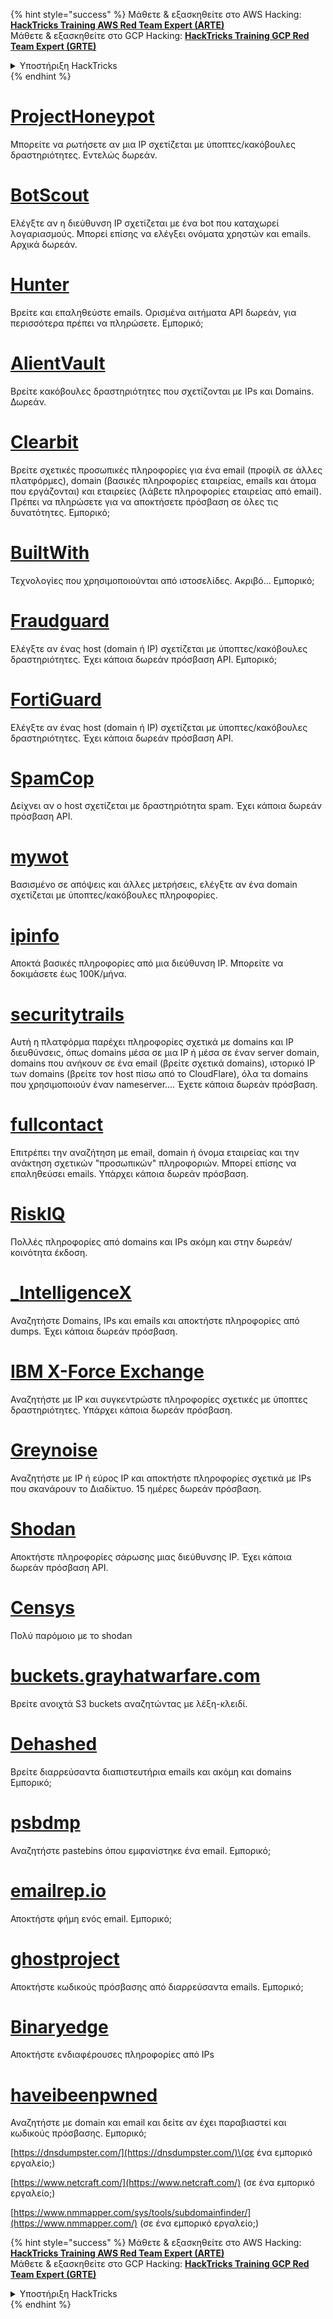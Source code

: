 {% hint style="success" %}
Μάθετε & εξασκηθείτε στο AWS Hacking:<img src="/.gitbook/assets/arte.png" alt="" data-size="line">[**HackTricks Training AWS Red Team Expert (ARTE)**](https://training.hacktricks.xyz/courses/arte)<img src="/.gitbook/assets/arte.png" alt="" data-size="line">\
Μάθετε & εξασκηθείτε στο GCP Hacking: <img src="/.gitbook/assets/grte.png" alt="" data-size="line">[**HackTricks Training GCP Red Team Expert (GRTE)**<img src="/.gitbook/assets/grte.png" alt="" data-size="line">](https://training.hacktricks.xyz/courses/grte)

<details>

<summary>Υποστήριξη HackTricks</summary>

* Ελέγξτε τα [**σχέδια συνδρομής**](https://github.com/sponsors/carlospolop)!
* **Εγγραφείτε στην** 💬 [**ομάδα Discord**](https://discord.gg/hRep4RUj7f) ή στην [**ομάδα telegram**](https://t.me/peass) ή **ακολουθήστε** μας στο **Twitter** 🐦 [**@hacktricks\_live**](https://twitter.com/hacktricks\_live)**.**
* **Μοιραστείτε κόλπα hacking υποβάλλοντας PRs στα** [**HackTricks**](https://github.com/carlospolop/hacktricks) και [**HackTricks Cloud**](https://github.com/carlospolop/hacktricks-cloud) github repos.

</details>
{% endhint %}


# [ProjectHoneypot](https://www.projecthoneypot.org/)

Μπορείτε να ρωτήσετε αν μια IP σχετίζεται με ύποπτες/κακόβουλες δραστηριότητες. Εντελώς δωρεάν.

# [**BotScout**](http://botscout.com/api.htm)

Ελέγξτε αν η διεύθυνση IP σχετίζεται με ένα bot που καταχωρεί λογαριασμούς. Μπορεί επίσης να ελέγξει ονόματα χρηστών και emails. Αρχικά δωρεάν.

# [Hunter](https://hunter.io/)

Βρείτε και επαληθεύστε emails.
Ορισμένα αιτήματα API δωρεάν, για περισσότερα πρέπει να πληρώσετε.
Εμπορικό;

# [AlientVault](https://otx.alienvault.com/api)

Βρείτε κακόβουλες δραστηριότητες που σχετίζονται με IPs και Domains. Δωρεάν.

# [Clearbit](https://dashboard.clearbit.com/)

Βρείτε σχετικές προσωπικές πληροφορίες για ένα email \(προφίλ σε άλλες πλατφόρμες\), domain \(βασικές πληροφορίες εταιρείας, emails και άτομα που εργάζονται\) και εταιρείες \(λάβετε πληροφορίες εταιρείας από email\).
Πρέπει να πληρώσετε για να αποκτήσετε πρόσβαση σε όλες τις δυνατότητες.
Εμπορικό;

# [BuiltWith](https://builtwith.com/)

Τεχνολογίες που χρησιμοποιούνται από ιστοσελίδες. Ακριβό...
Εμπορικό;

# [Fraudguard](https://fraudguard.io/)

Ελέγξτε αν ένας host \(domain ή IP\) σχετίζεται με ύποπτες/κακόβουλες δραστηριότητες. Έχει κάποια δωρεάν πρόσβαση API.
Εμπορικό;

# [FortiGuard](https://fortiguard.com/)

Ελέγξτε αν ένας host \(domain ή IP\) σχετίζεται με ύποπτες/κακόβουλες δραστηριότητες. Έχει κάποια δωρεάν πρόσβαση API.

# [SpamCop](https://www.spamcop.net/)

Δείχνει αν ο host σχετίζεται με δραστηριότητα spam. Έχει κάποια δωρεάν πρόσβαση API.

# [mywot](https://www.mywot.com/)

Βασισμένο σε απόψεις και άλλες μετρήσεις, ελέγξτε αν ένα domain σχετίζεται με ύποπτες/κακόβουλες πληροφορίες.

# [ipinfo](https://ipinfo.io/)

Αποκτά βασικές πληροφορίες από μια διεύθυνση IP. Μπορείτε να δοκιμάσετε έως 100K/μήνα.

# [securitytrails](https://securitytrails.com/app/account)

Αυτή η πλατφόρμα παρέχει πληροφορίες σχετικά με domains και IP διευθύνσεις, όπως domains μέσα σε μια IP ή μέσα σε έναν server domain, domains που ανήκουν σε ένα email \(βρείτε σχετικά domains\), ιστορικό IP των domains \(βρείτε τον host πίσω από το CloudFlare\), όλα τα domains που χρησιμοποιούν έναν nameserver....
Έχετε κάποια δωρεάν πρόσβαση.

# [fullcontact](https://www.fullcontact.com/)

Επιτρέπει την αναζήτηση με email, domain ή όνομα εταιρείας και την ανάκτηση σχετικών "προσωπικών" πληροφοριών. Μπορεί επίσης να επαληθεύσει emails. Υπάρχει κάποια δωρεάν πρόσβαση.

# [RiskIQ](https://www.spiderfoot.net/documentation/)

Πολλές πληροφορίες από domains και IPs ακόμη και στην δωρεάν/κοινότητα έκδοση.

# [\_IntelligenceX](https://intelx.io/)

Αναζητήστε Domains, IPs και emails και αποκτήστε πληροφορίες από dumps. Έχει κάποια δωρεάν πρόσβαση.

# [IBM X-Force Exchange](https://exchange.xforce.ibmcloud.com/)

Αναζητήστε με IP και συγκεντρώστε πληροφορίες σχετικές με ύποπτες δραστηριότητες. Υπάρχει κάποια δωρεάν πρόσβαση.

# [Greynoise](https://viz.greynoise.io/)

Αναζητήστε με IP ή εύρος IP και αποκτήστε πληροφορίες σχετικά με IPs που σκανάρουν το Διαδίκτυο. 15 ημέρες δωρεάν πρόσβαση.

# [Shodan](https://www.shodan.io/)

Αποκτήστε πληροφορίες σάρωσης μιας διεύθυνσης IP. Έχει κάποια δωρεάν πρόσβαση API.

# [Censys](https://censys.io/)

Πολύ παρόμοιο με το shodan

# [buckets.grayhatwarfare.com](https://buckets.grayhatwarfare.com/)

Βρείτε ανοιχτά S3 buckets αναζητώντας με λέξη-κλειδί.

# [Dehashed](https://www.dehashed.com/data)

Βρείτε διαρρεύσαντα διαπιστευτήρια emails και ακόμη και domains
Εμπορικό;

# [psbdmp](https://psbdmp.ws/)

Αναζητήστε pastebins όπου εμφανίστηκε ένα email. Εμπορικό;

# [emailrep.io](https://emailrep.io/key)

Αποκτήστε φήμη ενός email. Εμπορικό;

# [ghostproject](https://ghostproject.fr/)

Αποκτήστε κωδικούς πρόσβασης από διαρρεύσαντα emails. Εμπορικό;

# [Binaryedge](https://www.binaryedge.io/)

Αποκτήστε ενδιαφέρουσες πληροφορίες από IPs

# [haveibeenpwned](https://haveibeenpwned.com/)

Αναζητήστε με domain και email και δείτε αν έχει παραβιαστεί και κωδικούς πρόσβασης. Εμπορικό;

[https://dnsdumpster.com/](https://dnsdumpster.com/)\(σε ένα εμπορικό εργαλείο;\)

[https://www.netcraft.com/](https://www.netcraft.com/) \(σε ένα εμπορικό εργαλείο;\)

[https://www.nmmapper.com/sys/tools/subdomainfinder/](https://www.nmmapper.com/) \(σε ένα εμπορικό εργαλείο;\)



{% hint style="success" %}
Μάθετε & εξασκηθείτε στο AWS Hacking:<img src="/.gitbook/assets/arte.png" alt="" data-size="line">[**HackTricks Training AWS Red Team Expert (ARTE)**](https://training.hacktricks.xyz/courses/arte)<img src="/.gitbook/assets/arte.png" alt="" data-size="line">\
Μάθετε & εξασκηθείτε στο GCP Hacking: <img src="/.gitbook/assets/grte.png" alt="" data-size="line">[**HackTricks Training GCP Red Team Expert (GRTE)**<img src="/.gitbook/assets/grte.png" alt="" data-size="line">](https://training.hacktricks.xyz/courses/grte)

<details>

<summary>Υποστήριξη HackTricks</summary>

* Ελέγξτε τα [**σχέδια συνδρομής**](https://github.com/sponsors/carlospolop)!
* **Εγγραφείτε στην** 💬 [**ομάδα Discord**](https://discord.gg/hRep4RUj7f) ή στην [**ομάδα telegram**](https://t.me/peass) ή **ακολουθήστε** μας στο **Twitter** 🐦 [**@hacktricks\_live**](https://twitter.com/hacktricks\_live)**.**
* **Μοιραστείτε κόλπα hacking υποβάλλοντας PRs στα** [**HackTricks**](https://github.com/carlospolop/hacktricks) και [**HackTricks Cloud**](https://github.com/carlospolop/hacktricks-cloud) github repos.

</details>
{% endhint %}
